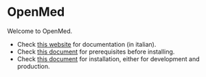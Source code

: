 # OpenMed

Welcome to OpenMed.

- Check [this website](https://openmed.faisitalia.it/) for documentation (in italian).
- Check [this document](PREREQ.md) for prerequisites before installing.
- Check [this document](INSTALL.md) for installation, either for development and production.
